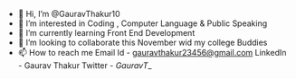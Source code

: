 - 👋 Hi, I’m @GauravThakur10
- 👀 I’m interested in Coding , Computer Language & Public Speaking
- 🌱 I’m currently learning Front End Development
- 💞️ I’m looking to collaborate this November wid my college Buddies
- 📫 How to reach me 
     Email Id - gauravthakur23456@gmail.com
     LinkedIn - Gaurav Thakur
     Twitter - _GauravT__

<!---
GauravThakur10/GauravThakur10 is a ✨ special ✨ repository because its `README.md` (this file) appears on your GitHub profile.
You can click the Preview link to take a look at your changes.
--->
